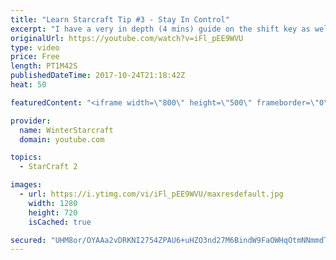 ```yaml
---
title: "Learn Starcraft Tip #3 - Stay In Control"
excerpt: "I have a very in depth (4 mins) guide on the shift key as well here https://www.youtube.com/watch?v=7x9pHr544oY"
originalUrl: https://youtube.com/watch?v=iFl_pEE9WVU
type: video
price: Free
length: PT1M42S
publishedDateTime: 2017-10-24T21:18:42Z
heat: 50

featuredContent: "<iframe width=\"800\" height=\"500\" frameborder=\"0\" src=\"https://www.youtube.com/embed/iFl_pEE9WVU\" allow=\"accelerometer; autoplay; encrypted-media; gyroscope; picture-in-picture\" allowfullscreen></iframe>"

provider:
  name: WinterStarcraft
  domain: youtube.com

topics:
  - StarCraft 2

images:
  - url: https://i.ytimg.com/vi/iFl_pEE9WVU/maxresdefault.jpg
    width: 1280
    height: 720
    isCached: true

secured: "UHM8or/OYAAa2vDRKNI2754ZPAU6+uHZO3nd27M6BindW9FaOWHqOtmNNmmdTiXUxZlXA/3JBlZRgXcqJuSQtDZEQ5aeoo4w1XGy8ceyQP51OzBGrJ1d5JqbhZvy3bm/6KLbZANB3ebWcM54+I5TZT6R8n5BRG3D+/2LJafw5kHZBrOomTMyvUbWmPx79IpDjQyEtGnnHMWAnL2hq8em7xqE+dugmY8QxG2T+OngL3pL1HRUzqukrQLcs05QEAmCDTDhUQN8pUk7FJqeD66tob5lsanCvKIy7IjxhICGzAeoeoNerDZ6jUxQ/62b6uwKojCFbCXz2nLx1cFTJCW3wFUB/C+55rNfhW0J1RUNszNlEyT55862fU4Ds9YpQBGeergAJQGOojxP8kT6wu33JcQmpTH0Lk4OA6V49UsndbI=;xk3eHSCPM2z7xS6zllNtnA=="
---
```



